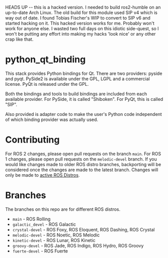 HEADS UP -- this is a hacked version.  I needed to build ros2-humble on an up-to-date Arch Linux.
The old build for this module used SIP v4 which is way out of date. I found Tobias Fischer's WIP
to convert to SIP v6 and started hacking on it.
This hacked version works for me.  Probably won't work for anyone else.  I wasted two full days on this
idiotic side-quest, so I won't be putting any effort into making my hacks 'look nice' or any other crap
like that.

# python_qt_binding

This stack provides Python bindings for Qt.
There are two providers: pyside and pyqt.
PySide2 is available under the GPL, LGPL and a commercial license.
PyQt is released under the GPL.

Both the bindings and tools to build bindings are included from each available provider.
For PySide, it is called "Shiboken".
For PyQt, this is called "SIP".

Also provided is adapter code to make the user's Python code independent of which binding provider was actually used.

# Contributing

For ROS 2 changes, please open pull requests on the branch `main`.
For ROS 1 changes, please open pull requests on the `melodic-devel` branch.
If you would like changes made to older ROS distro branches, backporting will be considered once the changes are made to the latest branch.
Changes will only be made to [active ROS Distros](https://dlu.github.io/ros_clock/index.html).

# Branches

The branches on this repo are for different ROS distros.

* `main` - ROS Rolling
* `galactic_devel` - ROS Galactic
* `crystal-devel` - ROS Foxy, ROS Eloquent, ROS Dashing, ROS Crystal
* `melodic-devel` - ROS Noetic, ROS Melodic
* `kinetic-devel` - ROS Lunar, ROS Kinetic
* `groovy-devel` - ROS Jade, ROS Indigo, ROS Hydro, ROS Groovy
* `fuerte-devel` - ROS Fuerte
